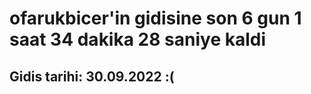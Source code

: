 # ofarukbicer'in gidisine son 6 gun 1 saat 34 dakika 28 saniye kaldi

## Gidis tarihi: 30.09.2022 :(